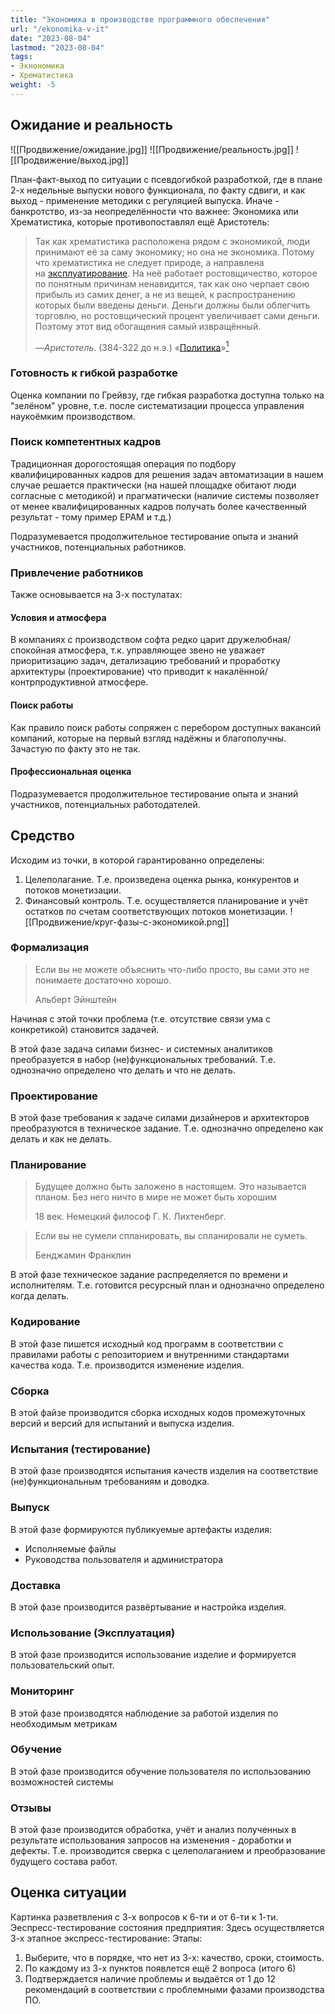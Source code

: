 ```yaml
---
title: "Экономика в производстве программного обеспечения"
url: "/ekonomika-v-it"
date: "2023-08-04"
lastmod: "2023-08-04"
tags:
- Экнономика
- Хрематистика
weight: -5
---
```

## Ожидание и реальность
![[Продвижение/ожидание.jpg]]
![[Продвижение/реальность.jpg]]
![[Продвижение/выход.jpg]]

План-факт-выход по ситуации с псевдогибкой разработкой, где в плане 2-х недельные выпуски нового функционала, по факту сдвиги, и как выход - применение методики с регуляцией выпуска. Иначе - банкротство, из-за неопределённости что важнее: Экономика или Хрематистика, которые противопоставлял ещё Аристотель:

> Так как хрематистика расположена рядом с экономикой, люди принимают её за саму экономику; но она не экономика. Потому что хрематистика не следует природе, а направлена на [эксплуатирование](https://ru.wikipedia.org/wiki/%D0%AD%D0%BA%D1%81%D0%BF%D0%BB%D1%83%D0%B0%D1%82%D0%B0%D1%86%D0%B8%D1%8F_%D1%82%D1%80%D1%83%D0%B4%D0%B0 "Эксплуатация труда"). На неё работает ростовщичество, которое по понятным причинам ненавидится, так как оно черпает свою прибыль из самих денег, а не из вещей, к распространению которых были введены деньги. Деньги должны были облегчить торговлю, но ростовщический процент увеличивает сами деньги. Поэтому этот вид обогащения самый извращённый.
>
>—_Аристотель_. (384-322 до н.э.) «[Политика](https://ru.wikipedia.org/wiki/%D0%9F%D0%BE%D0%BB%D0%B8%D1%82%D0%B8%D0%BA%D0%B0_(%D0%90%D1%80%D0%B8%D1%81%D1%82%D0%BE%D1%82%D0%B5%D0%BB%D1%8C) "Политика (Аристотель)")»[<sup>1</sup>](https://ru.wikipedia.org/wiki/%D0%A5%D1%80%D0%B5%D0%BC%D0%B0%D1%82%D0%B8%D1%81%D1%82%D0%B8%D0%BA%D0%B0#cite_note-1)

### Готовность к гибкой разработке
Оценка компании по Грейвзу, где гибкая разработка доступна только на "зелёном" уровне, т.е. после систематизации процесса управления наукоёмким производством.

### Поиск компетентных кадров
Традиционная дорогостоящая операция по подбору квалифицированных кадров для решения задач автоматизации в нашем случае решается практически (на нашей площадке обитают люди согласные с методикой) и прагматически (наличие системы позволяет от менее квалифицированных кадров получать более качественный результат - тому пример EPAM и т.д.)

Подразумевается продолжительное тестирование опыта и знаний участников, потенциальных работников.


### Привлечение работников
Также основывается на 3-х постулатах:

#### Условия и атмосфера
В компаниях с производством софта редко царит дружелюбная/спокойная атмосфера, т.к. управляющее звено не уважает приоритизацию задач, детализацию требований и проработку архитектуры (проектирование) что приводит к накалённой/контрпродуктивной атмосфере.

#### Поиск работы
Как правило поиск работы сопряжен с перебором доступных вакансий компаний, которые на первый взгляд надёжны и благополучны. Зачастую по факту это не так.

#### Профессиональная оценка
Подразумевается продолжительное тестирование опыта и знаний участников, потенциальных работодателей.


## Средство
Исходим из точки, в которой гарантированно определены:
1. Целеполагание. Т.е. произведена оценка рынка, конкурентов и потоков монетизации.
2. Финансовый контроль. Т.е. осуществляется планирование и учёт остатков по счетам соответствующих потоков монетизации.
![[Продвижение/круг-фазы-с-экономикой.png]]
### Формализация

> Если вы не можете объяснить что-либо просто, вы сами это не понимаете достаточно хорошо.
>
>Альберт Эйнштейн

Начиная с этой точки проблема (т.е. отсутствие связи ума с конкретикой) становится задачей.

В этой фазе задача силами бизнес- и системных аналитиков преобразуется в набор (не)функциональных требований. Т.е. однозначно определено что делать и что не делать.

### Проектирование

В этой фазе требования к задаче силами дизайнеров и архитекторов преобразуются в техническое задание. Т.е. однозначно определено как делать и как не делать.

### Планирование
> Будущее должно быть заложено в настоящем. Это называется планом. Без него ничто в мире не может быть хорошим 
> 
> 18 век. Немецкий философ Г. К. Лихтенберг.

>Если вы не сумели спланировать, вы спланировали не суметь.
>
>Бенджамин Франклин

В этой фазе техническое задание распределяется по времени и исполнителям. Т.е. готовится ресурсный план и однозначно определено когда делать.

### Кодирование

В этой фазе пишется исходный код программ в соответствии с правилами работы с репозиторием и внутренними стандартами качества кода. Т.е. производится изменение изделия.

### Сборка

В этой файзе производится сборка исходных кодов промежуточных версий и версий для испытаний и выпуска изделия.

### Испытания (тестирование)

В этой фазе производятся испытания качеств изделия на соответствие (не)функциональным требованиям и доводка.

### Выпуск

В этой фазе формируются публикуемые артефакты изделия:
- Исполняемые файлы
- Руководства пользователя и администратора

### Доставка
В этой фазе производится развёртывание и настройка изделия.

### Использование (Эксплуатация)
В этой фазе производится использование изделие и формируется пользовательский опыт.

### Мониторинг
В этой фазе производятся наблюдение за работой изделия по необходимым метрикам

### Обучение
В этой фазе производится обучение пользователя по использованию возможностей системы

### Отзывы

В этой фазе производится обработка, учёт и анализ полученных в результате использования запросов на изменения - доработки и дефекты. Т.е. производится сверка с целеполаганием и преобразование будущего состава работ.


## Оценка ситуации
Картинка разветвления с 3-х вопросов к 6-ти и от 6-ти к 1-ти.
Эеспресс-тестирование состояния предприятия:
Здесь осуществляется 3-х этапное экспресс-тестирование:
Этапы:
1. Выберите, что в порядке, что нет из 3-х: качество, сроки, стоимость.
2. По каждому из 3-х пунктов появлется ещё 2 вопроса (итого 6)
3. Подтверждается наличие проблемы и выдаётся от 1 до 12 рекомендаций в соответствии с проблемными фазами производства ПО.